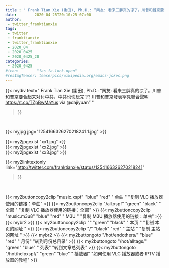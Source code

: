 ```yaml
---
title : " Frank Tian Xie (謝田), Ph.D.: “网友: 看来三胖真的凉了。川普和普京要合起来对付中共，中共也快玩完了!&#10;&#10;川普和普京發表罕見聯合聲明 https://t.co/TZpBwMaYus via @dajiyuan”  "
date:        2020-04-25T20:10:25-07:00
author:
 - twitter_franktianxie
tags:
 - twitter
 - franktianxie
 - twitter_franktianxie
 - 2020_04
 - 2020_0425
 - 2020_0425_20
categories:
 - 2020_0425
#icon:        "fas fa-lock-open"
#resImgTeaser: teaserpics/wikipedia.org/emacs-jokes.png
---
```


{{< mydiv text=" Frank Tian Xie (謝田), Ph.D.: “网友: 看来三胖真的凉了。川普和普京要合起来对付中共，中共也快玩完了!&#10;&#10;川普和普京發表罕見聯合聲明 https://t.co/TZpBwMaYus via @dajiyuan”  "
>}}
<br>


 {{< myjpg jpg="1254166326270218241.1.jpg" >}}<br> 

{{< my2jpgexist "xx1.jpg" >}}<br>
{{< my2jpgexist "xx2.jpg" >}}<br>
{{< my2jpgexist "xx3.jpg" >}}<br>


{{< my2linktextonly link="http://twitter.com/franktianxie/status/1254166326270218241"
>}}


<br>

{{< my2buttoncopy2clip "music.xspf"        "blue"   "red"    " 单曲 "  "复制 VLC 播放器使用的链接：单曲" >}} {{< my2buttoncopy2clip "/all.xspf"         "green"  "black"  " 全部 "  "复制 VLC 播放器使用的链接：全部" >}} {{< my2buttoncopy2clip "music.m3u8"        "blue"   "red"    " M3U  "    "复制 M3U 播放器使用的链接：单曲" >}} {{< mybr2 >}} {{< my2buttoncopy2clip ""                  "green"  "black"  " 本页 "    "复制 本页的网址 " >}} {{< my2buttoncopy2clip "/"                 "black"  "red"    " 主站 "    "复制 主站的网址 " >}} {{< mybr2 >}} {{< my2buttongoto      "/hot/endothers/"   "blue"   "red"    " 月份"   "转到月份总目录" >}} {{< my2buttongoto      "/hot/alltags/"     "green"  "blue"   " 列表"   "转到文章总列表" >}} {{< my2buttongoto      "/hot/helpxspf/"    "green"  "blue"   " 播放器" "如何使用 VLC 播放器或者 IPTV 播放器的教程" >}} 
